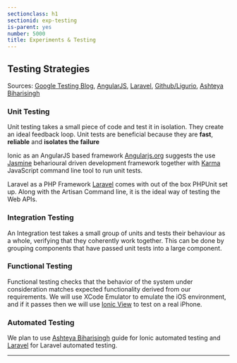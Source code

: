 ```yaml
---
sectionclass: h1
sectionid: exp-testing
is-parent: yes
number: 5000
title: Experiments & Testing
---
```

## Testing Strategies
Sources: [Google Testing Blog](https://testing.googleblog.com/2015/04/just-say-no-to-more-end-to-end-tests.html), [AngularJS](https://docs.angularjs.org/guide/unit-testing), [Laravel](https://laravel.com/docs/5.3/testing#environment), [Github/Ligurio](https://github.com/ligurio/free-software-testing-books/blob/master/free-software-testing-books.md), [Ashteya Biharisingh](http://gonehybrid.com/how-to-write-automated-tests-for-your-ionic-app-part-1/)

### Unit Testing
Unit testing takes a small piece of code and test it in isolation. They create an ideal feedback loop. Unit tests are beneficial because they are <b>fast</b>, <b>reliable</b> and <b>isolates the failure</b>

Ionic as an AngularJS based framework
[Angularjs.org](https://docs.angularjs.org/guide/unit-testing) suggests the use [Jasmine](https://jasmine.github.io/1.3/introduction.html) beharioural driven development framework together with [Karma](https://karma-runner.github.io/1.0/index.html) JavaScript command line tool to run unit tests.  

Laravel as a PHP Framework
[Laravel](https://laravel.com/docs/5.3/testing) comes with out of the box PHPUnit set up. Along with the Artisan Command line, it is the ideal way of testing the Web APIs. 

### Integration Testing
An Integration test takes a small group of units and tests their behaviour as a whole, verifying that they coherently work together. This can be done by grouping components that have passed unit tests into a large component. 

### Functional Testing
Functional testing checks that the behavior of the system under consideration matches expected functionality derived from our requirements. We will use XCode Emulator to emulate the iOS environment, and if it passes then we will use [Ionic View](https://itunes.apple.com/us/app/ionic-view/id849930087?mt=8) to test on a real iPhone.

### Automated Testing
We plan to use [Ashteya Biharisingh](http://gonehybrid.com/how-to-write-automated-tests-for-your-ionic-app-part-1/) guide for Ionic automated testing and [Laravel](https://laravel.com/docs/5.3/testing#environment) for Laravel automated testing.

<div class="container">
	<hr>
</div>